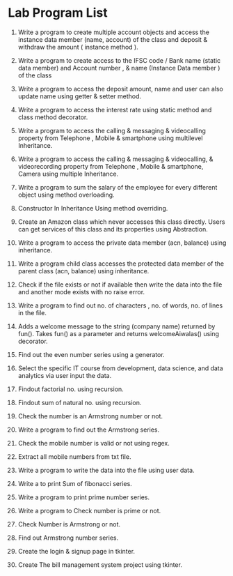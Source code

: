 # Lab Program List 

1. Write a program to create multiple account objects and access the instance data member (name, account) of the class and deposit & withdraw the amount ( instance method ). 

2. Write a program to create access to the IFSC code / Bank name (static data member) and Account number , & name (Instance Data member ) of the class 

3. Write a program to access the deposit amount, name and user can also update name using getter & setter method. 

4. Write a program to access the interest rate using static method and class method decorator.

5. Write a program to access the calling & messaging & videocalling property from Telephone , Mobile & smartphone using multilevel Inheritance. 

6. Write a program to access the calling & messaging & videocalling, & videorecording property from Telephone , Mobile & smartphone, Camera using multiple Inheritance. 

7. Write a program to sum the salary of the employee for every different object using method overloading. 

8. Constructor In Inheritance Using method overriding. 

9. Create an Amazon class which never accesses this class directly. Users can get services of this class and its properties using Abstraction. 

10. Write a program to access the private data member (acn, balance) using inheritance. 

11. Write a program child class accesses the protected data member of the parent class (acn, balance) using inheritance. 

12. Check if the file exists or not if available then write the data into the file and another mode exists with no raise error.

13. Write a program to find out no. of characters , no. of words, no. of lines in the file. 

14. Adds a welcome message to the string (company name) returned by fun(). Takes fun() as a parameter and returns welcomeAiwalas() using decorator. 

15. Find out the even number series using a generator. 

16. Select the specific IT course from development, data science, and data analytics via user input the data. 

17. Findout factorial no. using recursion. 

18. Findout sum of natural no. using recursion. 

19. Check the number is an Armstrong number or not. 

20. Write a program to find out the Armstrong series. 

21. Check the mobile number is valid or not using regex. 

22. Extract all mobile numbers from txt file. 

23. Write a program to write the data into the file using user data. 

24. Write a to print Sum of fibonacci series. 

25. Write a program to print prime number series. 

26. Write a program to Check number is prime or not. 

27. Check Number is Armstrong or not. 

28. Find out Armstrong number series. 

29. Create the login & signup page in tkinter. 

30. Create The bill management system project using tkinter.